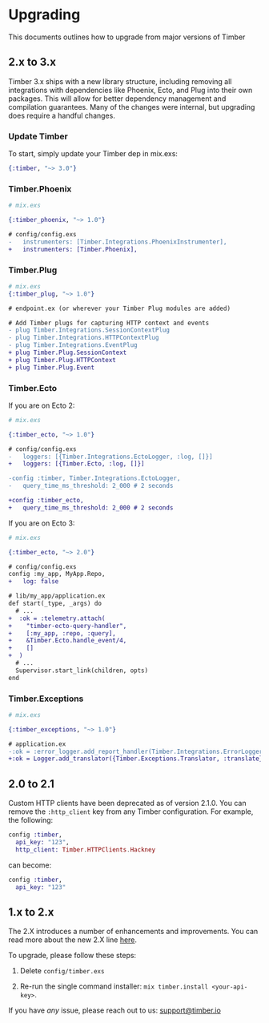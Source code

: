 # Upgrading

This documents outlines how to upgrade from major versions of Timber

## 2.x to 3.x

Timber 3.x ships with a new library structure, including removing all integrations with dependencies like Phoenix, Ecto, and Plug into their own packages.  This will allow for better dependency management and compilation guarantees.  Many of the changes were internal, but upgrading does require a handful changes.

### Update Timber
To start, simply update your Timber dep in mix.exs:
```elixir
{:timber, "~> 3.0"}
```

### Timber.Phoenix

```elixir
# mix.exs

{:timber_phoenix, "~> 1.0"}
```
```diff
# config/config.exs
-   instrumenters: [Timber.Integrations.PhoenixInstrumenter],
+   instrumenters: [Timber.Phoenix],
```

### Timber.Plug

```elixir
# mix.exs
{:timber_plug, "~> 1.0"}
```

```diff
# endpoint.ex (or wherever your Timber Plug modules are added)

# Add Timber plugs for capturing HTTP context and events
- plug Timber.Integrations.SessionContextPlug
- plug Timber.Integrations.HTTPContextPlug
- plug Timber.Integrations.EventPlug
+ plug Timber.Plug.SessionContext
+ plug Timber.Plug.HTTPContext
+ plug Timber.Plug.Event
```

### Timber.Ecto

If you are on Ecto 2:

```elixir
# mix.exs

{:timber_ecto, "~> 1.0"}
```

```diff
# config/config.exs
-   loggers: [{Timber.Integrations.EctoLogger, :log, []}]
+   loggers: [{Timber.Ecto, :log, []}]

-config :timber, Timber.Integrations.EctoLogger,
-   query_time_ms_threshold: 2_000 # 2 seconds

+config :timber_ecto,
+   query_time_ms_threshold: 2_000 # 2 seconds
```

If you are on Ecto 3:
```elixir
# mix.exs

{:timber_ecto, "~> 2.0"}
```

```diff
# config/config.exs
config :my_app, MyApp.Repo,
+   log: false
```

```diff
# lib/my_app/application.ex
def start(_type, _args) do
  # ...
+  :ok = :telemetry.attach(
+    "timber-ecto-query-handler",
+    [:my_app, :repo, :query],
+    &Timber.Ecto.handle_event/4,
+    []
+  )
  # ...
  Supervisor.start_link(children, opts)
end
```

### Timber.Exceptions

```elixir
# mix.exs

{:timber_exceptions, "~> 1.0"}
```

```diff
# application.ex
-:ok = :error_logger.add_report_handler(Timber.Integrations.ErrorLogger)
+:ok = Logger.add_translator({Timber.Exceptions.Translator, :translate})
```

## 2.0 to 2.1

Custom HTTP clients have been deprecated as of version 2.1.0. You can remove the
`:http_client` key from any Timber configuration. For example, the following:

```elixir
config :timber,
  api_key: "123",
  http_client: Timber.HTTPClients.Hackney
```

can become:

```elixir
config :timber,
  api_key: "123"
```

## 1.x to 2.x

The 2.X introduces a number of enhancements and improvements. You can read more about the
new 2.X line [here](https://timber.io/changelog/2017/03/31/timber-for-elixir-2-0/).

To upgrade, please follow these steps:

1. Delete `config/timber.exs`

2. Re-run the single command installer: `mix timber.install <your-api-key>`.

If you have *any* issue, please reach out to us: support@timber.io
